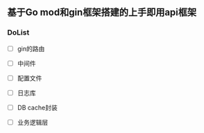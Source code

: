 ## 基于Go mod和gin框架搭建的上手即用api框架

### DoList
* [ ] gin的路由
* [ ] 中间件
* [ ] 配置文件
* [ ] 日志库
* [ ] DB cache封装
* [ ] 业务逻辑层  




